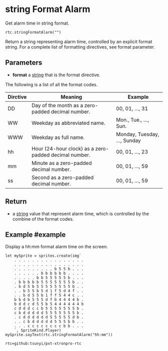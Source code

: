 # string Format Alarm

Get alarm time in string format.

```sig
rtc.stringFormatAlarm("")
```

Return a string representing alarm time, controlled by an explicit format string. 
For a complete list of formatting directives, see format parameter.

## Parameters

* **format** a [string](/types/string) that is the format directive.

The following is a list of all the format codes.

| Dirctive    | Meaning     | Example     |
| ----------- | ----------- | ----------- |
| DD          | Day of the month as a zero-padded decimal number. | 00, 01, …, 31 |
| WW          | Weekday as abbreviated name. | Mon., Tue., …, Sun. |
| WWW         | Weekday as full name. | Monday, Tuesday, …, Sunday |
| hh          | Hour (24-hour clock) as a zero-padded decimal number. | 00, 01, …, 23 |
| mm          | Minute as a zero-padded decimal number. | 00, 01, …, 59 |
| ss          | Second as a zero-padded decimal number. | 00, 01, …, 59 |

## Return

* a [string](/types/string) value that represent alarm time, which is controlled by the combine of the format codes.

## Example #example

Display a hh:mm format alarm time on the screen.

```blocks
let mySprite = sprites.create(img`
    . . . . . . . . . . . . . . . . 
    . . . . . . . . . . . . . . . . 
    . . . . . . . . . b 5 5 b . . . 
    . . . . . . b b b b b b . . . . 
    . . . . . b b 5 5 5 5 5 b . . . 
    . b b b b b 5 5 5 5 5 5 5 b . . 
    . b d 5 b 5 5 5 5 5 5 5 5 b . . 
    . . b 5 5 b 5 d 1 f 5 d 4 f . . 
    . . b d 5 5 b 1 f f 5 4 4 c . . 
    b b d b 5 5 5 d f b 4 4 4 4 b . 
    b d d c d 5 5 b 5 4 4 4 4 4 4 b 
    c d d d c c b 5 5 5 5 5 5 5 b . 
    c b d d d d d 5 5 5 5 5 5 5 b . 
    . c d d d d d d 5 5 5 5 5 d b . 
    . . c b d d d d d 5 5 5 b b . . 
    . . . c c c c c c c c b b . . . 
    `, SpriteKind.Player)
mySprite.sayText(rtc.stringFormatAlarm("hh:mm"))
```

```package
rtc=github:tsunyi/pxt-xtronpro-rtc
```
